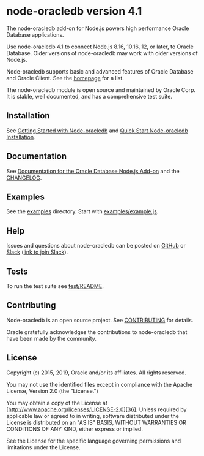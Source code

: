 # node-oracledb version 4.1

The node-oracledb add-on for Node.js powers high performance Oracle
Database applications.

Use node-oracledb 4.1 to connect Node.js 8.16, 10.16, 12, or later, to Oracle Database.
Older versions of node-oracledb may work with older versions of Node.js.

Node-oracledb supports basic and advanced features of Oracle Database
and Oracle Client.  See the [homepage][4] for a list.

The node-oracledb module is open source and maintained by Oracle Corp.
It is stable, well documented, and has a comprehensive test suite.

## <a name="installation"></a> Installation

See [Getting Started with Node-oracledb][1] and [Quick Start Node-oracledb Installation][2].

## <a name="doc"></a> Documentation

See [Documentation for the Oracle Database Node.js Add-on][32] and the [CHANGELOG][33].

## <a name="examples"></a> Examples

See the [examples][30] directory.  Start with [examples/example.js][31].

## <a name="help"></a> Help

Issues and questions about node-oracledb can be posted on [GitHub][3] or
[Slack][5] ([link to join Slack][6]).

## <a name="testing"></a> Tests

To run the test suite see [test/README][34].

## <a name="contrib"></a> Contributing

Node-oracledb is an open source project. See [CONTRIBUTING][35] for
details.

Oracle gratefully acknowledges the contributions to node-oracledb that
have been made by the community.

## <a name="license"></a> License

Copyright (c) 2015, 2019, Oracle and/or its affiliates. All rights reserved.

You may not use the identified files except in compliance with the Apache
License, Version 2.0 (the "License.")

You may obtain a copy of the License at
[http://www.apache.org/licenses/LICENSE-2.0][36].  Unless required by
applicable law or agreed to in writing, software distributed under the
License is distributed on an "AS IS" BASIS, WITHOUT WARRANTIES OR
CONDITIONS OF ANY KIND, either express or implied.

See the License for the specific language governing permissions and
limitations under the License.



[1]: https://oracle.github.io/node-oracledb/doc/api.html#getstarted
[2]: https://oracle.github.io/node-oracledb/INSTALL.html#quickstart
[3]: https://github.com/oracle/node-oracledb/issues
[4]: https://oracle.github.io/node-oracledb
[5]: https://node-oracledb.slack.com/
[6]: https://node-oracledb.slack.com/join/shared_invite/enQtNDU4Mjc2NzM5OTA2LTdkMzczODY3OGY3MGI0Yjk3NmQ4NDU4MTI2OGVjNTYzMjE5OGY5YzVkNDY4MWNkNjFiMDM2ZDMwOWRjNWVhNTg
[30]: https://github.com/oracle/node-oracledb/blob/master/examples
[31]: https://github.com/oracle/node-oracledb/blob/master/examples/example.js#L32
[32]: https://oracle.github.io/node-oracledb/doc/api.html
[33]: https://github.com/oracle/node-oracledb/blob/master/CHANGELOG.md
[34]: https://github.com/oracle/node-oracledb/blob/master/test/README.md
[35]: https://github.com/oracle/node-oracledb/blob/master/CONTRIBUTING.md
[36]: http://www.apache.org/licenses/LICENSE-2.0
